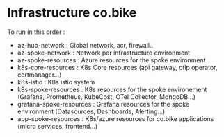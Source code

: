# Infrastructure co.bike

To run in this order : 

 - az-hub-network : Global network, acr, firewall..
 - az-spoke-network : Network per infrastructure environment
 - az-spoke-resources : Azure resources for the spoke environment
 - k8s-core-resources : K8s Core resources (api gateway, otlp operator, certmanager...)
 - k8s-istio : K8s istio system
 - k8s-spoke-resources : K8s resources for the spoke environement (Grafana, Prometheus, KubeCost, OTel Collector, MongoDB...)
 - grafana-spoke-resources : Grafana resources for the spoke environment (Datasources, Dashboards, Alerting...)
 - app-spoke-resources : K8s/azure resources for co.bike applications (micro services, frontend...)